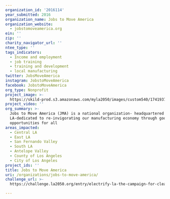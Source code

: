 ```yaml
---
organization_id: '2016114'
year_submitted: 2016
organization_name: Jobs to Move America
organization_website:
  - jobstomoveamerica.org
ein: ''
zip: ''
charity_navigator_url: ''
ntee_type: ''
tags_indicators:
  - Income and employment
  - job training
  - training and development
  - local manufacturing
twitter: JobsMoveAmerica
instagram: JobstoMoveAmerica
facebook: JobstoMoveAmerica
org_type: Nonprofit
project_image: >-
  https://skild-prod.s3.amazonaws.com/myla2050/images/custom540/1741937194741-team89.jpg
project_video: ''
org_summary: >-
  Jobs to Move America (JMA) is a national organization- headquartered in
  LA-dedicated to re-invigorating our manufacturing economy through good jobs &
  opportunities for all
areas_impacted:
  - Central LA
  - East LA
  - San Fernando Valley
  - South LA
  - Antelope Valley
  - County of Los Angeles
  - City of Los Angeles
project_ids: ''
title: Jobs to Move America
uri: /organizations/jobs-to-move-america/
challenge_url: >-
  https://challenge.la2050.org/entry/electrify-la-the-campaign-for-clean-buses-and-good-jobs

---
```

